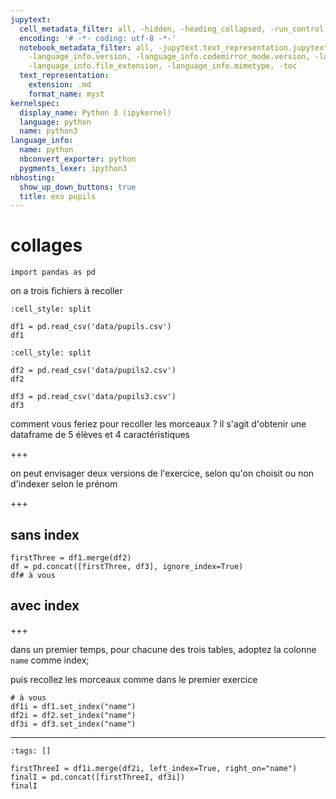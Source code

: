 ```yaml
---
jupytext:
  cell_metadata_filter: all, -hidden, -heading_collapsed, -run_control, -trusted
  encoding: '# -*- coding: utf-8 -*-'
  notebook_metadata_filter: all, -jupytext.text_representation.jupytext_version, -jupytext.text_representation.format_version,
    -language_info.version, -language_info.codemirror_mode.version, -language_info.codemirror_mode,
    -language_info.file_extension, -language_info.mimetype, -toc
  text_representation:
    extension: .md
    format_name: myst
kernelspec:
  display_name: Python 3 (ipykernel)
  language: python
  name: python3
language_info:
  name: python
  nbconvert_exporter: python
  pygments_lexer: ipython3
nbhosting:
  show_up_down_buttons: true
  title: exo pupils
---
```


# collages

```{code-cell} ipython3
import pandas as pd
```

on a trois fichiers à recoller

```{code-cell} ipython3
:cell_style: split

df1 = pd.read_csv('data/pupils.csv')
df1
```

```{code-cell} ipython3
:cell_style: split

df2 = pd.read_csv('data/pupils2.csv')
df2
```

```{code-cell} ipython3
df3 = pd.read_csv('data/pupils3.csv')
df3
```

comment vous feriez pour recoller les morceaux ? il s'agit d'obtenir une dataframe de 5 élèves et 4 caractéristiques

+++

on peut envisager deux versions de l'exercice, selon qu'on choisit ou non d'indexer selon le prénom

+++

## sans index

```{code-cell} ipython3
firstThree = df1.merge(df2)
df = pd.concat([firstThree, df3], ignore_index=True)
df# à vous
```

## avec index

+++

dans un premier temps, pour chacune des trois tables, adoptez la colonne `name` comme index;

puis recollez les morceaux comme dans le premier exercice

```{code-cell} ipython3
# à vous
df1i = df1.set_index("name")
df2i = df2.set_index("name")
df3i = df3.set_index("name")
```

----

```{code-cell} ipython3
:tags: []

firstThreeI = df1i.merge(df2i, left_index=True, right_on="name")
finalI = pd.concat([firstThreeI, df3i])
finalI
```
